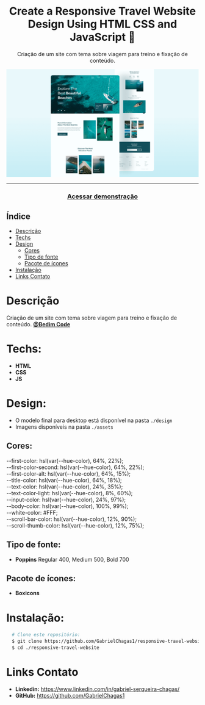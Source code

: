 <div align="center">
    <h1 align="center">Create a Responsive Travel Website Design Using HTML CSS and JavaScript 🌊</h1>
    <p>Criação de um site com tema sobre viagem para treino e fixação de conteúdo.</p>
    <img src="./design/preview.png" alt="Logo" width="800">
</div>

---
<h3 align="center">
  <a href="https://responsive-travel-website-nu.vercel.app/">Acessar demonstração</a>
</h3>

## Índice

* [Descrição](#descrição)
* [Techs](#techs)
* [Design](#design)
  * [Cores](#cores)
  * [Tipo de fonte](#tipo-de-fonte)
  * [Pacote de ícones](#pacote-de-ícones)
* [Instalação](#instalação)
* [Links Contato](#links-contato)

# Descrição
Criação de um site com tema sobre viagem para treino e fixação de conteúdo. [**@Bedim Code**](https://www.youtube.com/watch?v=YzRDHxbw1RU&t=6431s)

# Techs: 
- **HTML**
- **CSS**
- **JS**

# Design:
- O modelo final para desktop está disponível na pasta `./design`
- Imagens disponíveis na pasta `./assets`<br>

## Cores:
--first-color: hsl(var(--hue-color), 64%, 22%);<br>
--first-color-second: hsl(var(--hue-color), 64%, 22%);<br>
--first-color-alt: hsl(var(--hue-color), 64%, 15%);<br>
--title-color: hsl(var(--hue-color), 64%, 18%);<br>
--text-color: hsl(var(--hue-color), 24%, 35%);<br>
--text-color-light: hsl(var(--hue-color), 8%, 60%);<br>
--input-color: hsl(var(--hue-color), 24%, 97%);<br>
--body-color: hsl(var(--hue-color), 100%, 99%);<br>
--white-color: #FFF;<br>
--scroll-bar-color: hsl(var(--hue-color), 12%, 90%);<br>
--scroll-thumb-color: hsl(var(--hue-color), 12%, 75%);<br>

## Tipo de fonte:
- **Poppins** Regular 400, Medium 500, Bold 700


## Pacote de ícones:
- **Boxicons**

# Instalação:
```bash
  # Clone este repositório:
  $ git clone https://github.com/GabrielChagas1/responsive-travel-website.git
  $ cd ./responsive-travel-website
```

# Links Contato
- **Linkedin:** https://www.linkedin.com/in/gabriel-serqueira-chagas/<br>
- **GitHub:** https://github.com/GabrielChagas1<br>